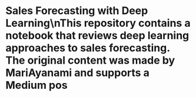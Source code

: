 # Sales Forecasting with Deep Learning\nThis repository contains a notebook that reviews deep learning approaches to sales forecasting. The original content was made by MariAyanami and supports a Medium pos